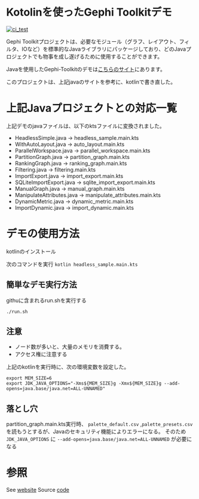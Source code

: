 # Kotolinを使ったGephi Toolkitデモ

[![ci_test](https://github.com/shibacow/gephi-toolkit-demos-kotlin/actions/workflows/kotolin_gephi_test.yaml/badge.svg)](https://github.com/shibacow/gephi-toolkit-demos-kotlin/actions/workflows/kotolin_gephi_test.yaml)

Gephi Toolkitプロジェクトは、必要なモジュール（グラフ、レイアウト、フィルタ、IOなど）を標準的なJavaライブラリにパッケージしており、どのJavaプロジェクトでも物事を成し遂げるために使用することができます。

Javaを使用したGephi-Toolkitのデモは[こちらのサイト](https://github.com/gephi/gephi-toolkit-demos)にあります。

このプロジェクトは、上記javaのサイトを参考に、kotlinで書き直した。

# 上記Javaプロジェクトとの対応一覧

上記デモのjavaファイルは、以下のktsファイルに変換されました。

- HeadlessSimple.java -> headless_sample.main.kts
- WithAutoLayout.java -> auto_layout.main.kts
- ParallelWorkspace.java -> parallel_workspace.main.kts
- PartitionGraph.java -> partition_graph.main.kts 
- RankingGraph.java -> ranking_graph.main.kts
- Filtering.java -> filtering.main.kts
- ImportExport.java -> import_export.main.kts
- SQLiteImportExport.java -> sqlite_import_export.main.kts
- ManualGraph.java -> manual_graph.main.kts
- ManipulateAttributes.java -> manipulate_attributes.main.kts
- DynamicMetric.java -> dynamic_metric.main.kts
- ImportDynamic.java -> import_dynamic.main.kts

# デモの使用方法

kotlinのインストール

次のコマンドを実行 `kotlin headless_sample.main.kts`

## 簡単なデモ実行方法

githuに含まれるrun.shを実行する

```
./run.sh
```

## 注意

- ノード数が多いと、大量のメモリを消費する。
- アクセス権に注意する

上記のkotlinを実行時に、次の環境変数を設定した。

```
export MEM_SIZE=6
export JDK_JAVA_OPTIONS="-Xms${MEM_SIZE}g -Xmx${MEM_SIZE}g --add-opens=java.base/java.net=ALL-UNNAMED"
```
## 落とし穴

partition_graph.main.kts実行時、 `palette_default.csv` ,`palette_presets.csv` を読もうとするが、Javaのセキュリティ機能によりエラーになる。
そのため `JDK_JAVA_OPTIONS` に `--add-opens=java.base/java.net=ALL-UNNAMED` が必要になる

# 参照

See [website](https://gephi.org/toolkit/)
Source [code](https://github.com/gephi/gephi-toolkit)

